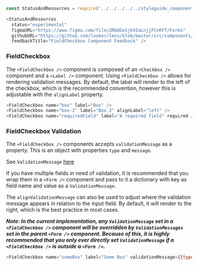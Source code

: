 
```js noeditor
const StatusAndResources = require('../../../../../styleguide_components/StatusAndResources').StatusAndResources;

<StatusAndResources
  status="experimental"
  figmaURL="https://www.figma.com/file/2MG6DoSjk4IaLnjjFCnKFf/Forms"
  githubURL="https://github.com/looker/lens/blob/master/src/components/Form/Fields/FieldCheckbox.tsx"
  feedbackTitle="FieldCheckbox Component Feedback" />
```

### FieldCheckbox

The `<FieldCheckbox />` component is composed of an `<Checkbox />` component and a `<Label />` component. Using `<FieldCheckbox />` allows for rendering validation messages. By default, the label will render to the left of the checkbox, which is the recommended convention, however this is adjustable with the `alignLabel` property.

```js
<FieldCheckbox name="box" label="Box" />
<FieldCheckbox name="box-2" label="Box 2" alignLabel="left" />
<FieldCheckbox name="requiredField" label="A required field" required />
```

### FieldCheckbox Validation

The `<FieldCheckbox />` components accepts `validationMessage` as a property. This is an object with properties `type` and `message`.

See `ValidationMessage` [here](/#!/ValidationMessage)

If you have multiple fields in need of validation, it is recommended that you wrap them in a `<Form />` component and pass to it a dictionary with key as field name and value as a `ValidationMessage`.

The `alignValidationMessage` can also be used to adjust where the validation message appears in relation to the input field. By default, it will render to the right, which is the best practice in most cases.

___Note: In the current implementation, any `ValidationMessage` set in a `<FieldCheckbox />` component will be overridden by `ValidationMessages` set in the parent `<Form />` component. Because of this, it is highly recommended that you only ever directly set `ValidationMessage` if a `<FieldCheckbox />` is outside a `<Form />`.___

```js
<FieldCheckbox name="someBox" label="Some Box" validationMessage={{type: "error", message: "This is an error"}}/>
```
